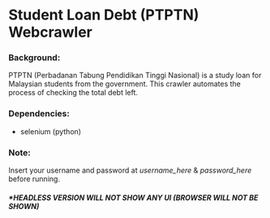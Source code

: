 # Student Loan Debt (PTPTN) Webcrawler

### Background:
PTPTN (Perbadanan Tabung Pendidikan Tinggi Nasional) is a study loan for Malaysian students from the government. This crawler automates the process of checking the total debt left.

### Dependencies:
- selenium (python)

### Note:
Insert your username and password at _username_here_ & _password_here_ before running.

##### _*HEADLESS VERSION WILL NOT SHOW ANY UI (BROWSER WILL NOT BE SHOWN)_
